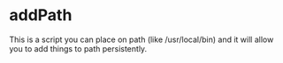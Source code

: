 # addPath
This is a script you can place on path (like /usr/local/bin) and it will allow you to add things to path persistently.

